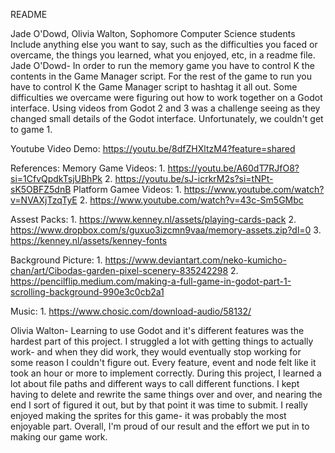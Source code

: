 README

Jade  O'Dowd, Olivia Walton, 
Sophomore Computer Science students
Include anything else you want to say, such as the difficulties you faced or overcame, the things you learned, what you enjoyed, etc, in a readme file.
Jade O'Dowd- In order to run the memory game you have to control K the contents in the Game Manager script. For the rest of the game to run you have to control K the Game Manager script to hashtag it all out. Some difficulties we overcame were figuring out how to work together on a Godot interface. Using videos from Godot 2 and 3 was a challenge seeing as they changed small details of the Godot interface. Unfortunately, we couldn't get to game 1.  

Youtube Video Demo: https://youtu.be/8dfZHXltzM4?feature=shared

References: 
Memory Game Videos: 
    1. https://youtu.be/A60dT7RJfO8?si=1CfvQpdkTsjUBhPk
    2. https://youtu.be/sJ-icrkrM2s?si=tNPt-sK5OBFZ5dnB
Platform Gamee  Videos:
    1. https://www.youtube.com/watch?v=NVAXjTzqTyE
    2. https://www.youtube.com/watch?v=43c-Sm5GMbc

Assest Packs: 
    1. https://www.kenney.nl/assets/playing-cards-pack
    2. https://www.dropbox.com/s/guxuo3izcmn9vaa/memory-assets.zip?dl=0
    3. https://kenney.nl/assets/kenney-fonts

Background Picture: 
    1. https://www.deviantart.com/neko-kumicho-chan/art/Cibodas-garden-pixel-scenery-835242298
    2. https://pencilflip.medium.com/making-a-full-game-in-godot-part-1-scrolling-background-990e3c0cb2a1
    
Music:
    1. https://www.chosic.com/download-audio/58132/

Olivia Walton- Learning to use Godot and it's different features was the hardest part of this project. I struggled a lot with getting things to actually work- and when they did work, they would eventually stop working for some reason I couldn't figure out. Every feature, event and node felt like it took an hour or more to implement correctly. During this project, I learned a lot about file paths and different ways to call different functions. I kept having to delete and rewrite the same things over and over, and nearing the end I sort of figured it out, but by that point it was time to submit. I really enjoyed making the sprites for this game- it was probably the most enjoyable part. Overall, I'm proud of our result and the effort we put in to making our game work. 
